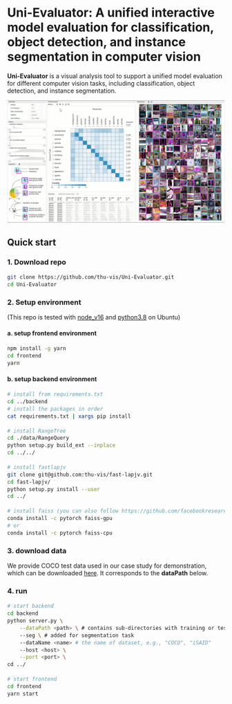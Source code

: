 # Uni-Evaluator: A unified interactive model evaluation for classification, object detection, and instance segmentation in computer vision


**Uni-Evaluator** is a visual analysis tool to support a unified model evaluation for different computer vision tasks, including classification, object detection, and instance segmentation.

![demo](demo.gif)


## Quick start
### 1. Download repo
```bash
git clone https://github.com/thu-vis/Uni-Evaluator.git
cd Uni-Evaluator
```
### 2. Setup environment

(This repo is tested with [node_v16](https://nodejs.org/download/release/v16.20.0/) and [python3.8](https://www.python.org/downloads/release/python-3813/) on Ubuntu)

#### a. setup frontend environment

```bash 
npm install -g yarn
cd frontend
yarn
```
#### b. setup backend environment
```bash
# install from requirements.txt
cd ../backend
# install the packages in order
cat requirements.txt | xargs pip install

# install RangeTree
cd ./data/RangeQuery
python setup.py build_ext --inplace
cd ../../

# install fastlapjv
git clone git@github.com:thu-vis/fast-lapjv.git
cd fast-lapjv/
python setup.py install --user
cd ../

# install faiss (you can also follow https://github.com/facebookresearch/faiss/blob/main/INSTALL.md)
conda install -c pytorch faiss-gpu
# or
conda install -c pytorch faiss-cpu
```

### 3. download data
We provide COCO test data used in our case study for demonstration, which can be downloaded [here](https://cloud.tsinghua.edu.cn/f/2065a52b451e4a91883f/?dl=1). It corresponds to the **dataPath** below.

### 4. run
```bash
# start backend
cd backend
python server.py \
    --dataPath <path> \ # contains sub-directories with training or test data
    --seg \ # added for segmentation task
    --dataName <name> # the name of dataset, e.g., "COCO", "iSAID"
    --host <host> \
    --port <port> \
cd ../

# start frontend
cd frontend
yarn start
```
